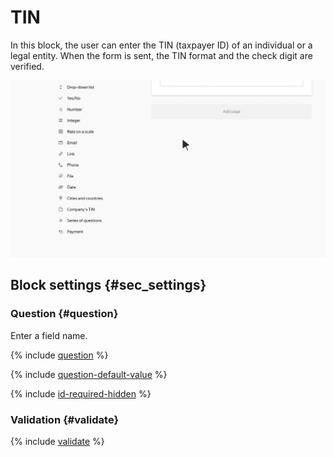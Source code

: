 # TIN

In this block, the user can enter the TIN (taxpayer ID) of an individual or a legal entity. When the form is sent, the TIN format and the check digit are verified.

![](../../_assets/forms/tutorial-inn.gif)

## Block settings {#sec_settings}

### Question {#question}

Enter a field name.

{% include [question](../../_includes/forms/question.md) %}

{% include [question-default-value](../../_includes/forms/question-default-value.md) %}

{% include [id-required-hidden](../../_includes/forms/id-required-hidden.md) %}

### Validation {#validate}

{% include [validate](../../_includes/forms/validate.md) %}